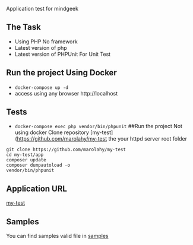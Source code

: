 Application test for mindgeek
## The Task
- Using PHP No framework
- Latest version of php
- Latest version of PHPUnit For Unit Test

## Run the project Using Docker
- `docker-compose up -d`
- access using any browser http://localhost

## Tests
- `docker-compose exec php vendor/bin/phpunit`
##Run the project Not using docker
Clone  repository [my-test](https://github.com/marolahy/my-test  the your httpd server root folder
```
git clone https://github.com/marolahy/my-test
cd my-test/app
composer update
composer dumpautoload -o
vendor/bin/phpunit
```
## Application URL
[my-test](http://127.0.0.1/my-test/public)

## Samples
You can find samples valid file in [samples](https://github.com/marolahy/my-test/tree/master/app/Tests/SchoolBoard/_files)
